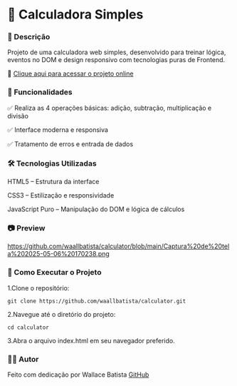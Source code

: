 # 🧮 Calculadora Simples



### 📌 Descrição
 Projeto de uma calculadora web simples, desenvolvido para treinar lógica, eventos no DOM e design responsivo com tecnologias puras de Frontend.
 
 🔗 [Clique aqui para acessar o projeto online](https://waallbatista.github.io/calculator/)

### 🚀 Funcionalidades
 ✅ Realiza as 4 operações básicas: adição, subtração, multiplicação e divisão
 
 ✅ Interface moderna e responsiva
 
 ✅ Tratamento de erros e entrada de dados

### 🛠️ Tecnologias Utilizadas

 HTML5 – Estrutura da interface
 
 CSS3 – Estilização e responsividade
 
 JavaScript Puro – Manipulação do DOM e lógica de cálculos

### 📷 Preview

 <https://github.com/waallbatista/calculator/blob/main/Captura%20de%20tela%202025-05-06%20170238.png>

### 📂 Como Executar o Projeto
 1.Clone o repositório:
 
    git clone https://github.com/waallbatista/calculator.git

 2.Navegue até o diretório do projeto:

    cd calculator

 3.Abra o arquivo index.html em seu navegador preferido.
 
### 🙋‍♂️ Autor
 Feito com dedicação por Wallace Batista
 [GitHub](https://github.com/waallbatista)
